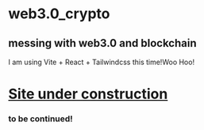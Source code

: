 # web3.0_crypto

## messing with web3.0 and blockchain

I am using Vite + React + Tailwindcss  this time!Woo Hoo!

# [Site under construction](https://web3-0-crypto-l1q18pwlo-vladburlutskiy.vercel.app/)


### to be continued!
